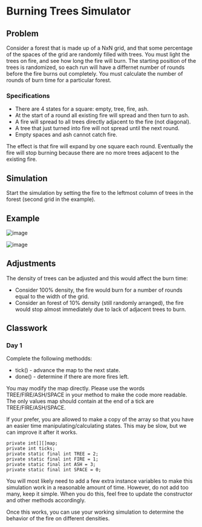 # Burning Trees Simulator

## Problem

Consider a forest that is made up of a NxN grid, and that some percentage of the spaces of the grid are randomly filled with trees. You must light the trees on fire, and see how long the fire will burn. The starting position of the trees is randomized, so each run will have a differnet number of rounds before the fire burns out completely. You must calculate the number of rounds of burn time for a particular forest.

### Specifications

- There are 4 states for a square: empty, tree, fire, ash.
- At the start of a round all existing fire will spread and then turn to ash.
- A fire will spread to all trees directly adjacent to the fire (not diagonal).
- A tree that just turned into fire will not spread until the next round.
- Empty spaces and ash cannot catch fire.

The effect is that fire will expand by one square each round. Eventually the fire will stop burning because there are no more trees adjacent to the existing fire.


## Simulation

Start the simulation by setting the fire to the leftmost column of trees in the forest (second grid in the example).

## Example

![image](https://github.com/novillo-cs/apcsa_material/assets/123229891/15088b9f-0ded-4ccb-a161-11f7f9ed0fc2)

![image](https://github.com/novillo-cs/apcsa_material/assets/123229891/2ea87f11-4278-428a-8e4e-daac38471944)


## Adjustments

The density of trees can be adjusted and this would affect the burn time:

- Consider 100% density, the fire would burn for a number of rounds equal to the width of the grid.
- Consider an forest of 10% density (still randomly arranged), the fire would stop almost immediately due to lack of adjacent trees to burn.

## Classwork

### Day 1

Complete the following methodds:

- tick() - advance the map to the next state.
- done() - determine if there are more fires left.

You may modify the map directly. Please use the words TREE/FIRE/ASH/SPACE in your method to make the code more readable. The only values map should contain at the end of a tick are TREE/FIRE/ASH/SPACE.

If your prefer, you are allowed to make a copy of the array so that you have an easier time manipulating/calculating states. This may be slow, but we can improve it after it works.

```
private int[][]map;
private int ticks;
private static final int TREE = 2;
private static final int FIRE = 1;
private static final int ASH = 3;
private static final int SPACE = 0;
```

You will most likely need to add a few extra instance variables to make this simulation work in a reasonable amount of time. However, do not add too many, keep it simple. When you do this, feel free to update the constructor and other methods accordingly.

Once this works, you can use your working simulation to determine the behavior of the fire on different densities.
